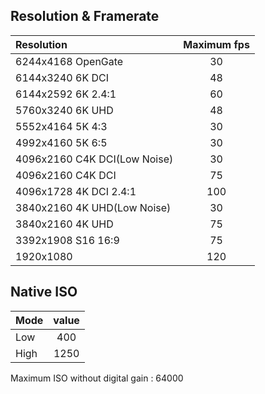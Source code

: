 ## Resolution & Framerate

| Resolution                   | Maximum fps         |
| :---                         | :---:               |
| 6244x4168 OpenGate           | 30                  |
| 6144x3240 6K DCI             | 48                  |
| 6144x2592 6K 2.4:1           | 60                  |
| 5760x3240 6K UHD             | 48                  |
| 5552x4164 5K 4:3             | 30                  |
| 4992x4160 5K 6:5             | 30                  |
| 4096x2160 C4K DCI(Low Noise) | 30                  |
| 4096x2160 C4K DCI            | 75                  |
| 4096x1728 4K DCI 2.4:1       | 100                 |
| 3840x2160 4K UHD(Low Noise)  | 30                  |
| 3840x2160 4K UHD             | 75                  |
| 3392x1908 S16 16:9           | 75                  |
| 1920x1080                    | 120                 |

## Native ISO

| Mode  | value |
| :---  | :---: |
| Low   | 400   |
| High  | 1250  |

Maximum ISO without digital gain : 64000